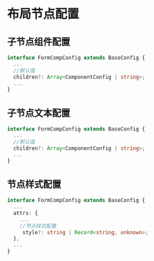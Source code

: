 # 布局节点配置

## 子节点组件配置

```ts
interface FormCompConfig extends BaseConfig {
  ...
  //默认值
  children?: Array<ComponentConfig | string>;
  ...
}
```

<demo
vue="layout-node/ChildNode.vue"
/>

## 子节点文本配置

<demo
vue="layout-node/ChildNodeText.vue"
/>

```ts
interface FormCompConfig extends BaseConfig {
  ...
  //默认值
  children?: Array<ComponentConfig | string>;
  ...
}
```

## 节点样式配置

```ts
interface FormCompConfig extends BaseConfig {
  ...
  attrs: {
    ...
    //节点样式配置
     style?: string | Record<string, unknown>;
  },
  ...
}
```

<demo
vue="layout-node/ChildNodeStyle.vue"
/>
